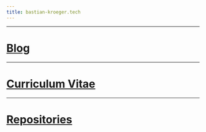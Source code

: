```yaml
---
title: bastian-kroeger.tech  
---
```

---
# [Blog](https://bastian-kroeger.tech/blog)
---
# [Curriculum Vitae](https://bastian-kroeger.tech/curriculum-vitae)  
---
# [Repositories](https://github.com/kroegerba?tab=repositories)
